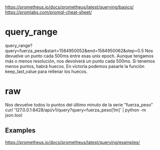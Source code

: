 https://prometheus.io/docs/prometheus/latest/querying/basics/
https://promlabs.com/promql-cheat-sheet/


# query_range
query_range?query=fuerza_peso&start=1584950052&end=1584950062&step=0.5
Nos devuelve un punto cada 500ms entre esas unix epoch.
Aunque tengamos más o menos resolución, nos devolverá un punto cada 500ms.
Si tenemos menos puntos, habrá huecos.
En victoria podemos pasarle la función keep_last_value para rellenar los huecos.


# raw
Nos devuelve todos lo puntos del último minuto de la serie "fuerza_peso"
curl '127.0.0.1:8428/api/v1/query?query=fuerza_peso[1m]' | python -m json.tool


## Examples
https://prometheus.io/docs/prometheus/latest/querying/examples/
